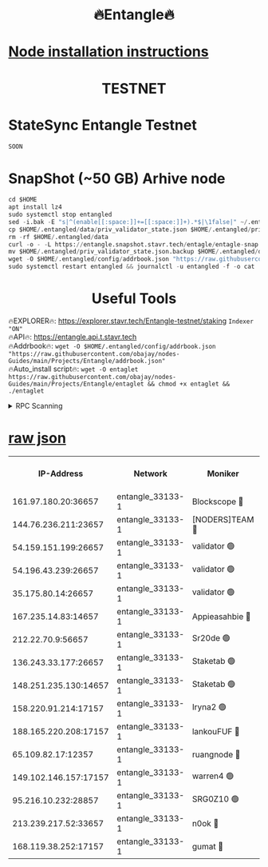 <h1 align="center"> 🔥Entangle🔥</h1>

[Node installation instructions](https://github.com/obajay/nodes-Guides/tree/main/Projects/Entangle)
=

<h1 align="center"> TESTNET</h1>

# StateSync Entangle Testnet
```python
SOON
```
# SnapShot (~50 GB) Arhive node
```python
cd $HOME
apt install lz4
sudo systemctl stop entangled
sed -i.bak -E "s|^(enable[[:space:]]+=[[:space:]]+).*$|\1false|" ~/.entangled/config/config.toml
cp $HOME/.entangled/data/priv_validator_state.json $HOME/.entangled/priv_validator_state.json.backup
rm -rf $HOME/.entangled/data
curl -o - -L https://entangle.snapshot.stavr.tech/entagle/entagle-snap.tar.lz4 | lz4 -c -d - | tar -x -C $HOME/.entangled --strip-components 2
mv $HOME/.entangled/priv_validator_state.json.backup $HOME/.entangled/data/priv_validator_state.json
wget -O $HOME/.entangled/config/addrbook.json "https://raw.githubusercontent.com/obajay/nodes-Guides/main/Projects/Entangle/addrbook.json"
sudo systemctl restart entangled && journalctl -u entangled -f -o cat
```
 <h1 align="center"> Useful Tools</h1>
 
🔥EXPLORER🔥: https://explorer.stavr.tech/Entangle-testnet/staking        `Indexer "ON"` \
🔥API🔥:      https://entangle.api.t.stavr.tech \
🔥Addrbook🔥: ```wget -O $HOME/.entangled/config/addrbook.json "https://raw.githubusercontent.com/obajay/nodes-Guides/main/Projects/Entangle/addrbook.json"``` \
🔥Auto_install script🔥:  `wget -O entaglet https://raw.githubusercontent.com/obajay/nodes-Guides/main/Projects/Entangle/entaglet && chmod +x entaglet && ./entaglet`


<details>
<summary>RPC Scanning</summary>

<h2 align="center"> We scan nodes in real time every 4 hours. And we provide the final result of RPC endpoints.
We cannot influence the operation of these nodes in any way. </h2>


```python
If Voting Power is higher than 0 --> then the Node is a validator of the network and may be subject to attack and be a potential threat to the chain.
```
```python
We marked such validators with a red symbol
```

</details>

[raw json](https://rpc-check.entangt.stavr.tech/entangt/rpc-entangt-result.json)
=


<table><tr><th>IP-Address</th><th>Network</th><th>Moniker</th><th>Latest Block Height</th><th>Earliest Block Height</th><th>Catching Up</th><th>Tx Index</th><th>Voting Power</th><th>Scan Time</th></tr><tr><td>161.97.180.20:36657</td><td>entangle_33133-1</td><td>Blockscope 🔴</td><td>968376</td><td>1</td><td>False</td><td>off</td><td>218186473635098</td><td>2023-12-06T17:11:05.685687471UTC</td></tr><tr><td>144.76.236.211:23657</td><td>entangle_33133-1</td><td>[NODERS]TEAM 🔴</td><td>968378</td><td>1</td><td>False</td><td>off</td><td>47049700500000000</td><td>2023-12-06T17:11:17.762156478UTC</td></tr><tr><td>54.159.151.199:26657</td><td>entangle_33133-1</td><td>validator 🟢</td><td>968382</td><td>1</td><td>False</td><td>on</td><td>0</td><td>2023-12-06T17:11:25.115819809UTC</td></tr><tr><td>54.196.43.239:26657</td><td>entangle_33133-1</td><td>validator 🟢</td><td>968383</td><td>1</td><td>False</td><td>on</td><td>0</td><td>2023-12-06T17:11:25.777137887UTC</td></tr><tr><td>35.175.80.14:26657</td><td>entangle_33133-1</td><td>validator 🟢</td><td>968383</td><td>1</td><td>False</td><td>on</td><td>0</td><td>2023-12-06T17:11:29.264875273UTC</td></tr><tr><td>167.235.14.83:14657</td><td>entangle_33133-1</td><td>Appieasahbie 🔴</td><td>968383</td><td>531401</td><td>False</td><td>on</td><td>44568809900999996</td><td>2023-12-06T17:11:28.558715772UTC</td></tr><tr><td>212.22.70.9:56657</td><td>entangle_33133-1</td><td>Sr20de 🟢</td><td>968376</td><td>620601</td><td>False</td><td>off</td><td>0</td><td>2023-12-06T17:11:05.057414407UTC</td></tr><tr><td>136.243.33.177:26657</td><td>entangle_33133-1</td><td>Staketab 🟢</td><td>968380</td><td>660001</td><td>False</td><td>on</td><td>0</td><td>2023-12-06T17:11:20.085616283UTC</td></tr><tr><td>148.251.235.130:14657</td><td>entangle_33133-1</td><td>Staketab 🟢</td><td>968376</td><td>660801</td><td>False</td><td>on</td><td>0</td><td>2023-12-06T17:11:05.362907144UTC</td></tr><tr><td>158.220.91.214:17157</td><td>entangle_33133-1</td><td>Iryna2 🟢</td><td>968383</td><td>704001</td><td>False</td><td>on</td><td>0</td><td>2023-12-06T17:11:26.180062528UTC</td></tr><tr><td>188.165.220.208:17157</td><td>entangle_33133-1</td><td>lankouFUF 🔴</td><td>968377</td><td>725001</td><td>False</td><td>on</td><td>191899900000002</td><td>2023-12-06T17:11:10.972548533UTC</td></tr><tr><td>65.109.82.17:12357</td><td>entangle_33133-1</td><td>ruangnode 🔴</td><td>968376</td><td>806001</td><td>False</td><td>off</td><td>189876232790726</td><td>2023-12-06T17:11:06.135619026UTC</td></tr><tr><td>149.102.146.157:17157</td><td>entangle_33133-1</td><td>warren4 🟢</td><td>968378</td><td>822001</td><td>False</td><td>on</td><td>0</td><td>2023-12-06T17:11:17.476794986UTC</td></tr><tr><td>95.216.10.232:28857</td><td>entangle_33133-1</td><td>SRG0Z10 🟢</td><td>968376</td><td>842001</td><td>False</td><td>off</td><td>0</td><td>2023-12-06T17:11:04.609777741UTC</td></tr><tr><td>213.239.217.52:33657</td><td>entangle_33133-1</td><td>n0ok 🔴</td><td>968382</td><td>868382</td><td>False</td><td>off</td><td>46574292273662988</td><td>2023-12-06T17:11:24.481738156UTC</td></tr><tr><td>168.119.38.252:17157</td><td>entangle_33133-1</td><td>gumat 🔴</td><td>968377</td><td>962001</td><td>False</td><td>on</td><td>128013548351851</td><td>2023-12-06T17:11:10.585700118UTC</td></tr></table>

